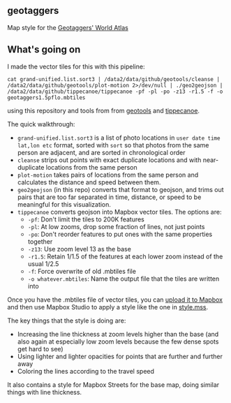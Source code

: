 geotaggers
----------

Map style for the [Geotaggers' World Atlas](https://www.mapbox.com/blog/geotaggers-world-atlas/)

What's going on
---------------

I made the vector tiles for this with this pipeline:

    cat grand-unified.list.sort3 | /data2/data/github/geotools/cleanse | /data2/data/github/geotools/plot-motion 2>/dev/null | ./geo2geojson | /data2/data/github/tippecanoe/tippecanoe -pf -pl -po -z13 -r1.5 -f -o geotaggers1.5pflo.mbtiles

using this repository and tools from from [geotools](https://github.com/ericfischer/geotools/)
and [tippecanoe](https://github.com/mapbox/tippecanoe).

The quick walkthrough:

 * <code>grand-unified.list.sort3</code> is a list of photo locations in <code>user date time lat,lon etc</code> format, sorted with <code>sort</code> so that photos from the same person are adjacent, and are sorted in chronological order
 * <code>cleanse</code> strips out points with exact duplicate locations and with near-duplicate locations from the same person
 * <code>plot-motion</code> takes pairs of locations from the same person and calculates the distance and speed between them.
 * <code>geo2geojson</code> (in this repo) converts that format to geojson, and trims out pairs that are too far separated in time, distance, or speed to be meaningful for this visualization.
 * <code>tippecanoe</code> converts geojson into Mapbox vector tiles. The options are:
   * <code>-pf</code>: Don't limit the tiles to 200K features
   * <code>-pl</code>: At low zooms, drop some fraction of lines, not just points
   * <code>-po</code>: Don't reorder features to put ones with the same properties together
   * <code>-z13</code>: Use zoom level 13 as the base
   * <code>-r1.5</code>: Retain 1/1.5 of the features at each lower zoom instead of the usual 1/2.5
   * <code>-f</code>: Force overwrite of old .mbtiles file
   * <code>-o whatever.mbtiles</code>: Name the output file that the tiles are written into

Once you have the .mbtiles file of vector tiles, you can [upload it to Mapbox](https://www.mapbox.com/uploads/)
and then use Mapbox Studio to apply a style like the one in [style.mss](geotaggers.tm2/style.mss).

The key things that the style is doing are:

  * Increasing the line thickness at zoom levels higher than the base (and also again at especially low zoom levels because the few dense spots get hard to see)
  * Using lighter and lighter opacities for points that are further and further away
  * Coloring the lines according to the travel speed

It also contains a style for Mapbox Streets for the base map, doing similar things with line thickness.

